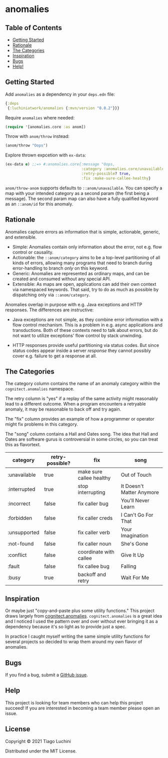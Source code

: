 # anomalies

## Table of Contents

* [Getting Started](#getting-started)
* [Rationale](#rationale)
* [The Categories](#the-categories)
* [Inspiration](#inspiration)
* [Bugs](#bugs)
* [Help!](#help)


## Getting Started

Add `anomalies` as a dependency in your `deps.edn` file:

``` clojure
{:deps
 {:luchiniatwork/anomalies {:mvn/version "0.0.2"}}}
```

Require `anomalies` where needed:

``` clojure
(require '[anomalies.core :as anom])
```

Throw with `anom/throw` instead:

``` clojure
(anom/throw "Oops")
```

Explore thrown expcetion with `ex-data`:

``` clojure
(ex-data e) ;;=> #:anomalies.core{:message "Oops,
                                  :category :anomalies.core/unavailable,
                                  :retry-possible? true,
                                  :fix :make-sure-callee-healthy}
```

`anom/throw-anom` supports defaults to `::anom/unavailable`. You can
specify a map with your intended category as a second param (the first
being a message). The second param map can also have a fully qualified
keyword as an `::anom/id` for this anomaly.

## Rationale

Anomalies capture errors as information that is simple, actionable,
generic, and extensible.

* Simple: Anomalies contain only information about the error, not
  e.g. flow control or causality.
* Actionable: the `::anom/category` aims to be a top-level
  partitioning of all kinds of errors, allowing many programs that need to
  branch during error-handling to branch *only* on this keyword.
* Generic: Anomalies are represented as ordinary maps, and can be created
  and consumed without any special API.
* Extensible: As maps are open, applications can add their own context
  via namespaced keywords. That said, try to do as much as possible
  by dispatching only via `::anom/category`.

Anomalies overlap in purpose with e.g. Java exceptions and HTTP
responses. The differences are instructive:

* Java exceptions are not simple, as they combine error information
  with a flow control mechanism. This is a problem in e.g. async
  applications and transductions. Both of these contexts need to talk
  about errors, but do not want to utilize exceptions' flow control by
  stack unwinding.

* HTTP responses provide useful partitioning via status codes. But
  since status codes appear inside a server *response* they cannot
  possibly cover e.g. failure to get a response at all.

## The Categories

The category column contains the name of an anomaly category within
the `cognitect.anomalies` namespace.

The retry column is "yes" if a replay of the same activity might
reasonably lead to a different outcome. When a program encounters a
retryable anomaly, it may be reasonable to back off and try again.

The "fix" column provides an example of how a programmer or operator
might fix problems in this category.

The "song" column contains a Hall and Oates song. The idea that Hall
and Oates are software gurus is controversial in some circles, so you
can treat this as flavortext.

| category     | retry-possible? | fix                      | song                      |
| ----         | ----            | ---                      | ---                       |
| :unavailable | true            | make sure callee healthy | Out of Touch              |
| :interrupted | true            | stop interrupting        | It Doesn't Matter Anymore |
| :incorrect   | false           | fix caller bug           | You'll Never Learn        |
| :forbidden   | false           | fix caller creds         | I Can't Go For That       |
| :unsupported | false           | fix caller verb          | Your Imagination          |
| :not-found   | false           | fix caller noun          | She's Gone                |
| :conflict    | false           | coordinate with callee   | Give It Up                |
| :fault       | false           | fix callee bug           | Falling                   |
| :busy        | true            | backoff and retry        | Wait For Me               |

## Inspiration

Or maybe just "copy-and-paste plus some utility functions." This
project draws largely from
[cognitect.anomalies](https://github.com/cognitect-labs/anomalies). `cognitect.anomalies`
is a great idea and I noticed I used the pattern over and over without
ever bringing it as a dependency because it's so light as to provide
just a spec.

In practice I caught myself writing the same simple utility functions
for several projects so decided to wrap them around my own flavor of
anomalies.

## Bugs

If you find a bug, submit a [GitHub
issue](https://github.com/luchiniatwork/anomalies/issues).

## Help

This project is looking for team members who can help this project
succeed!  If you are interested in becoming a team member please open
an issue.

## License

Copyright © 2021 Tiago Luchini

Distributed under the MIT License.
